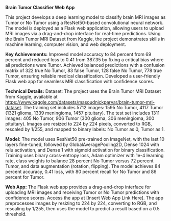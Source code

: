**Brain Tumor Classifier Web App**

This project develops a deep learning model to classify brain MRI images as Tumor or No Tumor using a ResNet50-based convolutional neural network. The model is deployed as a Flask web application, allowing users to upload MRI images via a drag-and-drop interface for real-time predictions. Using the Brain Tumor MRI Dataset from Kaggle, the project demonstrates skills in machine learning, computer vision, and web deployment.

**Key Achievements:**
Improved model accuracy to 84 percent from 69 percent and reduced loss to 0.41 from 387.35 by fixing a critical bias where all predictions were Tumor. Achieved balanced predictions with a confusion matrix of 322 true No Tumor, 83 false Tumor, 128 false No Tumor, 778 true Tumor, ensuring reliable medical classification. Developed a user-friendly Flask web app for seamless MRI classification with confidence scores.

**Technical Details:**
Dataset: The project uses the Brain Tumor MRI Dataset from Kaggle, available at https://www.kaggle.com/datasets/masoudnickparvar/brain-tumor-mri-dataset. The training set includes 5712 images: 1595 No Tumor, 4117 Tumor (1321 glioma, 1339 meningioma, 1457 pituitary). The test set includes 1311 images: 405 No Tumor, 906 Tumor (300 glioma, 306 meningioma, 300 pituitary). Images are resized to 224 by 224 pixels, converted to RGB, rescaled by 1/255, and mapped to binary labels: No Tumor as 0, Tumor as 1.


**Model:** 
The model uses ResNet50 pre-trained on ImageNet, with the last 10 layers fine-tuned, followed by GlobalAveragePooling2D, Dense 1024 with relu activation, and Dense 1 with sigmoid activation for binary classification. Training uses binary cross-entropy loss, Adam optimizer with 1e-4 learning rate, class weights to balance 28 percent No Tumor versus 72 percent Tumor, and data augmentation (rotation, flipping). The model achieves 84 percent accuracy, 0.41 loss, with 80 percent recall for No Tumor and 86 percent for Tumor.


**Web App:** 
The Flask web app provides a drag-and-drop interface for uploading MRI images and receiving Tumor or No Tumor predictions with confidence scores. Access the app at [Insert Web App Link Here]. The app preprocesses images by resizing to 224 by 224, converting to RGB, and rescaling by 1/255, then uses the model to predict a result based on a 0.5 threshold.


